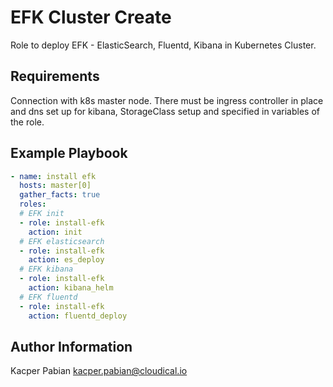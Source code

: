 EFK Cluster Create
=========

Role to deploy EFK - ElasticSearch, Fluentd, Kibana in Kubernetes Cluster.

Requirements
------------

Connection with k8s master node.
There must be ingress controller in place and dns set up for kibana, StorageClass setup and specified in variables of the role.

Example Playbook
----------------

```yaml
- name: install efk
  hosts: master[0]
  gather_facts: true
  roles:
  # EFK init
  - role: install-efk
    action: init
  # EFK elasticsearch
  - role: install-efk
    action: es_deploy
  # EFK kibana
  - role: install-efk
    action: kibana_helm
  # EFK fluentd
  - role: install-efk
    action: fluentd_deploy
```

Author Information
------------------

Kacper Pabian
kacper.pabian@cloudical.io
